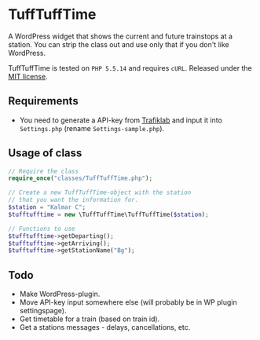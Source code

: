 # TuffTuffTime
A WordPress widget that shows the current and future trainstops at a station. You can strip the class out and use only that if you don't like WordPress.

TuffTuffTime is tested on `PHP 5.5.14` and requires `cURL`. Released under the [MIT license](LICENSE).

## Requirements
* You need to generate a API-key from [Trafiklab](http://www.trafiklab.se/) and
input it into `Settings.php` (rename `Settings-sample.php`).

## Usage of class
```php
// Require the class
require_once("classes/TuffTuffTime.php");

// Create a new TuffTuffTime-object with the station 
// that you want the information for.
$station = "Kalmar C";
$tufftufftime = new \TuffTuffTime\TuffTuffTime($station);

// Functions to use
$tufftufftime->getDeparting();
$tufftufftime->getArriving();
$tufftufftime->getStationName("Bg");
```

## Todo
* Make WordPress-plugin.
* Move API-key input somewhere else (will probably be in WP plugin settingspage).
* Get timetable for a train (based on train id).
* Get a stations messages - delays, cancellations, etc. 
